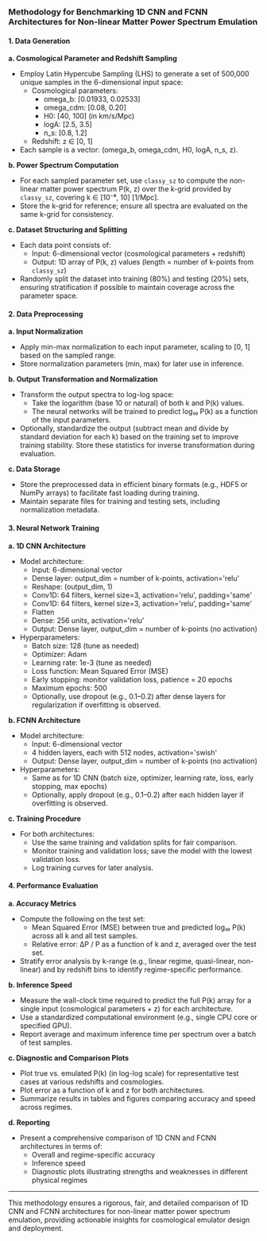 
### Methodology for Benchmarking 1D CNN and FCNN Architectures for Non-linear Matter Power Spectrum Emulation

#### 1. Data Generation

**a. Cosmological Parameter and Redshift Sampling**

- Employ Latin Hypercube Sampling (LHS) to generate a set of 500,000 unique samples in the 6-dimensional input space:  
  - Cosmological parameters:  
    - omega_b: [0.01933, 0.02533]  
    - omega_cdm: [0.08, 0.20]  
    - H0: [40, 100] (in km/s/Mpc)  
    - logA: [2.5, 3.5]  
    - n_s: [0.8, 1.2]  
  - Redshift: z ∈ [0, 1]  
- Each sample is a vector: (omega_b, omega_cdm, H0, logA, n_s, z).

**b. Power Spectrum Computation**

- For each sampled parameter set, use `classy_sz` to compute the non-linear matter power spectrum P(k, z) over the k-grid provided by `classy_sz`, covering k ∈ [10⁻⁴, 10] [1/Mpc].
- Store the k-grid for reference; ensure all spectra are evaluated on the same k-grid for consistency.


**c. Dataset Structuring and Splitting**

- Each data point consists of:
  - Input: 6-dimensional vector (cosmological parameters + redshift)
  - Output: 1D array of P(k, z) values (length = number of k-points from `classy_sz`)
- Randomly split the dataset into training (80%) and testing (20%) sets, ensuring stratification if possible to maintain coverage across the parameter space.

#### 2. Data Preprocessing

**a. Input Normalization**

- Apply min-max normalization to each input parameter, scaling to [0, 1] based on the sampled range.
- Store normalization parameters (min, max) for later use in inference.

**b. Output Transformation and Normalization**

- Transform the output spectra to log-log space:
  - Take the logarithm (base 10 or natural) of both k and P(k) values.
  - The neural networks will be trained to predict log₁₀ P(k) as a function of the input parameters.
- Optionally, standardize the output (subtract mean and divide by standard deviation for each k) based on the training set to improve training stability. Store these statistics for inverse transformation during evaluation.

**c. Data Storage**

- Store the preprocessed data in efficient binary formats (e.g., HDF5 or NumPy arrays) to facilitate fast loading during training.
- Maintain separate files for training and testing sets, including normalization metadata.

#### 3. Neural Network Training

**a. 1D CNN Architecture**

- Model architecture:
  - Input: 6-dimensional vector
  - Dense layer: output_dim = number of k-points, activation='relu'
  - Reshape: (output_dim, 1)
  - Conv1D: 64 filters, kernel size=3, activation='relu', padding='same'
  - Conv1D: 64 filters, kernel size=3, activation='relu', padding='same'
  - Flatten
  - Dense: 256 units, activation='relu'
  - Output: Dense layer, output_dim = number of k-points (no activation)
- Hyperparameters:
  - Batch size: 128 (tune as needed)
  - Optimizer: Adam
  - Learning rate: 1e-3 (tune as needed)
  - Loss function: Mean Squared Error (MSE)
  - Early stopping: monitor validation loss, patience = 20 epochs
  - Maximum epochs: 500
  - Optionally, use dropout (e.g., 0.1–0.2) after dense layers for regularization if overfitting is observed.

**b. FCNN Architecture**

- Model architecture:
  - Input: 6-dimensional vector
  - 4 hidden layers, each with 512 nodes, activation='swish'
  - Output: Dense layer, output_dim = number of k-points (no activation)
- Hyperparameters:
  - Same as for 1D CNN (batch size, optimizer, learning rate, loss, early stopping, max epochs)
  - Optionally, apply dropout (e.g., 0.1–0.2) after each hidden layer if overfitting is observed.

**c. Training Procedure**

- For both architectures:
  - Use the same training and validation splits for fair comparison.
  - Monitor training and validation loss; save the model with the lowest validation loss.
  - Log training curves for later analysis.

#### 4. Performance Evaluation

**a. Accuracy Metrics**

- Compute the following on the test set:
  - Mean Squared Error (MSE) between true and predicted log₁₀ P(k) across all k and all test samples.
  - Relative error: ΔP / P as a function of k and z, averaged over the test set.
- Stratify error analysis by k-range (e.g., linear regime, quasi-linear, non-linear) and by redshift bins to identify regime-specific performance.

**b. Inference Speed**

- Measure the wall-clock time required to predict the full P(k) array for a single input (cosmological parameters + z) for each architecture.
- Use a standardized computational environment (e.g., single CPU core or specified GPU).
- Report average and maximum inference time per spectrum over a batch of test samples.

**c. Diagnostic and Comparison Plots**

- Plot true vs. emulated P(k) (in log-log scale) for representative test cases at various redshifts and cosmologies.
- Plot error as a function of k and z for both architectures.
- Summarize results in tables and figures comparing accuracy and speed across regimes.

**d. Reporting**

- Present a comprehensive comparison of 1D CNN and FCNN architectures in terms of:
  - Overall and regime-specific accuracy
  - Inference speed
  - Diagnostic plots illustrating strengths and weaknesses in different physical regimes

---

This methodology ensures a rigorous, fair, and detailed comparison of 1D CNN and FCNN architectures for non-linear matter power spectrum emulation, providing actionable insights for cosmological emulator design and deployment.
